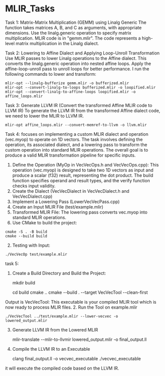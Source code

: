 # MLIR_Tasks
Task 1: Matrix-Matrix Multiplication (GEMM) using Linalg Generic
The function takes matrices A, B, and C as arguments, with appropriate dimensions.
Use the linalg.generic operation to specify matrix multiplication. MLIR code is in "gemm.mlir". The code represents a high-level matrix multiplication in the Linalg dialect.

Task 2: Lowering to Affine Dialect and Applying Loop-Unroll Transformation
Use MLIR passes to lower Linalg operations to the Affine dialect. This converts the linalg.generic operation into nested affine loops. Apply the affine-loop-unroll pass to unroll loops for better performance.
I run the following commands to lower and transform:

    mlir-opt --linalg-bufferize gemm.mlir -o bufferized.mlir
    mlir-opt --convert-linalg-to-loops bufferized.mlir -o loopified.mlir
    mlir-opt --convert-linalg-to-affine-loops loopified.mlir -o affine_loops.mlir

Task 3: Generate LLVM IR (Convert the transformed Affine MLIR code to LLVM IR)
To generate the LLVM IR from the transformed Affine dialect code, we need to lower the MLIR to LLVM IR.

    mlir-opt affine_loops.mlir --convert-memref-to-llvm -o llvm.mlir
    
Task 4:  focuses on implementing a custom MLIR dialect and operation (vec.myop) to operate on 1D vectors. The task involves defining the operation, its associated dialect, and a lowering pass to transform the custom operation into standard MLIR operations. The overall goal is to produce a valid MLIR transformation pipeline for specific inputs.
1. Define the Operation (MyOp in VecVecOps.h and VecVecOps.cpp): This operation (vec.myop) is designed to take two 1D vectors as input and produce a scalar (f32) result, representing the dot product.  The build function specifies operand and result types, and the verify function checks input validity.
2. Create the Dialect (VecVecDialect in VecVecDialect.h and VecVecDialect.cpp)
3. Implement a Lowering Pass (LowerVecVecPass.cpp)
4. Create an Input MLIR File (test/example.mlir)
5. Transformed MLIR File: The lowering pass converts vec.myop into standard MLIR operations.
  1. Use CMake to build the project:

    cmake -S . -B build
    cmake --build build
  2. Testing with Input:
     
    ./VecVecOp test/example.mlir
    

task 5: 
1. Create a Build Directory and Build the Project:

    mkdir build

   
     
    
   cd build
   cmake ..
   cmake --build . --target VecVecTool --clean-first
    

   
    
    
    
    
   
Output is VecVecTool: This executable is your compiled MLIR tool which is now ready to process MLIR files.
2.  Run the Tool on example.mlir

    ./VecVecTool ../test/example.mlir --lower-vecvec -o lowered_output.mlir

3. Generate LLVM IR from the Lowered MLIR
    
    mlir-translate --mlir-to-llvmir lowered_output.mlir -o final_output.ll
    
5.  Compile the LLVM IR to an Executable

    clang final_output.ll -o vecvec_executable
    ./vecvec_executable
    
it will execute the compiled code based on the LLVM IR.

